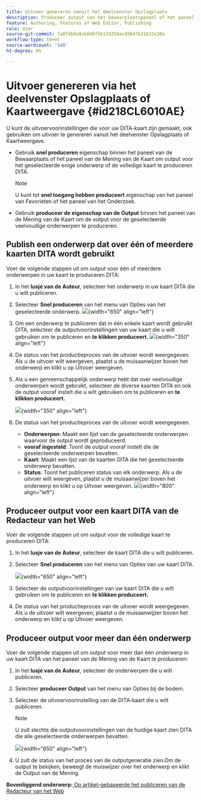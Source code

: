 ```yaml
---
title: Uitvoer genereren vanuit het deelvenster Opslagplaats
description: Produceer output van het bewaarplaatspaneel of het paneel van de Mening van de Kaart in AEM Guides. Leer om een onderwerp te publiceren over één of meerdere kaarten DITA wordt gebruikt of output voor veelvoudige onderwerpen te produceren die.
feature: Authoring, Features of Web Editor, Publishing
role: User
source-git-commit: fa07db6a9cb8d8f5b133258acd5647631b22e28a
workflow-type: tm+mt
source-wordcount: '540'
ht-degree: 0%

---
```


# Uitvoer genereren via het deelvenster Opslagplaats of Kaartweergave {#id218CL6010AE}

U kunt de uitvoervoorinstellingen die voor uw DITA-kaart zijn gemaakt, ook gebruiken om uitvoer te genereren vanuit het deelvenster Opslagplaats of Kaartweergave.

- Gebruik **snel produceren** eigenschap binnen het paneel van de Bewaarplaats of het paneel van de Mening van de Kaart om output voor het geselecteerde enige onderwerp of de volledige kaart te produceren DITA.

  >[!NOTE]
  >
  > U kunt tot **snel toegang hebben produceert** eigenschap van het paneel van Favorieten of het paneel van het Onderzoek.

- Gebruik **produceer de eigenschap van de Output** binnen het paneel van de Mening van de Kaart om de output voor de geselecteerde veelvoudige onderwerpen te produceren.

## Publish een onderwerp dat over één of meerdere kaarten DITA wordt gebruikt

Voer de volgende stappen uit om output voor één of meerdere onderwerpen in uw kaart te produceren DITA:

1. In het **lusje van de Auteur**, selecteer het onderwerp in uw kaart DITA die u wilt publiceren.

1. Selecteer **Snel produceren** van het menu van Opties van het geselecteerde onderwerp.
   ![](images/select-topic-options-menu_cs.png){width="650" align="left"}

1. Om een onderwerp te publiceren dat in één enkele kaart wordt gebruikt DITA, selecteer de outputvoorinstellingen van uw kaart die u wilt gebruiken om te publiceren en **te klikken produceert**.
   ![](images/select-preset_cs.png){width="350" align="left"}

1. De status van het productieproces van de uitvoer wordt weergegeven. Als u de uitvoer wilt weergeven, plaatst u de muisaanwijzer boven het onderwerp en klikt u op Uitvoer weergeven.

1. Als u een gemeenschappelijk onderwerp hebt dat over veelvoudige onderwerpen wordt gebruikt, selecteer de diverse kaarten DITA en ook de output vooraf instelt die u wilt gebruiken om te publiceren en **te klikken produceert.**

   ![](images/select-preset-multiple-maps_cs.png){width="350" align="left"}

1. De status van het productieproces van de uitvoer wordt weergegeven.

   - **Onderwerpen**: Maakt een lijst van de geselecteerde onderwerpen waarvoor de output wordt geproduceerd.
   - **vooraf ingesteld**: Toont de output vooraf instelt die de geselecteerde onderwerpen bevatten.
   - **Kaart**: Maakt een lijst van de kaarten DITA die het geselecteerde onderwerp bevatten.
   - **Status**: Toont het publiceren status van elk onderwerp.
Als u de uitvoer wilt weergeven, plaatst u de muisaanwijzer boven het onderwerp en klikt u op Uitvoer weergeven.
     ![](images/output-multiple-maps_cs.png){width="800" align="left"}


## Produceer output voor een kaart DITA van de Redacteur van het Web

Voer de volgende stappen uit om output voor de volledige kaart te produceren DITA:

1. In het **lusje van de Auteur**, selecteer de kaart DITA die u wilt publiceren.

1. Selecteer **Snel produceren** van het menu van Opties van uw kaart DITA.

   ![](images/select-map-options-menu_cs.png){width="650" align="left"}

1. Selecteer de outputvoorinstellingen van uw kaart DITA die u wilt gebruiken om te publiceren en **te klikken produceert.**

1. De status van het productieproces van de uitvoer wordt weergegeven. Als u de uitvoer wilt weergeven, plaatst u de muisaanwijzer boven het onderwerp en klikt u op Uitvoer weergeven.


## Produceer output voor meer dan één onderwerp

Voer de volgende stappen uit om output voor meer dan één onderwerp in uw kaart DITA van het paneel van de Mening van de Kaart te produceren:

1. In het **lusje van de Auteur**, selecteer de onderwerpen die u wilt publiceren.

1. Selecteer **produceer Output** van het menu van Opties bij de bodem.

1. Selecteer de uitvoervoorinstelling van de DITA-kaart die u wilt publiceren.

   >[!NOTE]
   >
   > U zult slechts die outputvoorinstellingen van de huidige kaart zien DITA die alle geselecteerde onderwerpen bevatten.

   ![](images/generate-output-multiple-topics_cs.png){width="650" align="left"}

1. U zult de status van het proces van de outputgeneratie zien.Om de output te bekijken, beweegt de muiswijzer over het onderwerp en klikt de Output van de Mening.


**Bovenliggend onderwerp:**[ Op artikel-gebaseerde het publiceren van de Redacteur van het Web ](web-editor-article-publishing.md)
